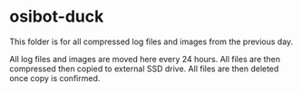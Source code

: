 # osibot-duck

This folder is for all compressed log files and images from the previous day.

All log files and images are moved here every 24 hours.
All files are then compressed then copied to external SSD drive.
All files are then deleted once copy is confirmed.
